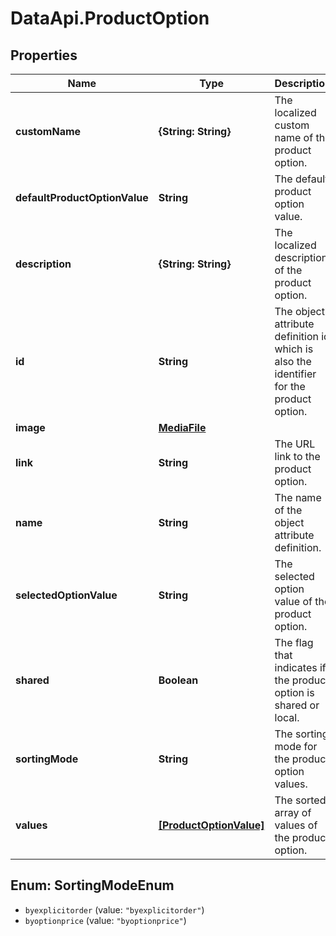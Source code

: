 # DataApi.ProductOption

## Properties
Name | Type | Description | Notes
------------ | ------------- | ------------- | -------------
**customName** | **{String: String}** | The localized custom name of the product option. | [optional] 
**defaultProductOptionValue** | **String** | The default product option value. | [optional] 
**description** | **{String: String}** | The localized description of the product option. | [optional] 
**id** | **String** | The object attribute definition id which is also the identifier for the product option. | [optional] 
**image** | [**MediaFile**](MediaFile.md) |  | [optional] 
**link** | **String** | The URL link to the product option. | [optional] 
**name** | **String** | The name of the object attribute definition. | [optional] 
**selectedOptionValue** | **String** | The selected option value of the product option. | [optional] 
**shared** | **Boolean** | The flag that indicates if the product option is shared or local. | [optional] 
**sortingMode** | **String** | The sorting mode for the product option values. | [optional] 
**values** | [**[ProductOptionValue]**](ProductOptionValue.md) | The sorted array of values of the product option. | [optional] 

<a name="SortingModeEnum"></a>
## Enum: SortingModeEnum

* `byexplicitorder` (value: `"byexplicitorder"`)
* `byoptionprice` (value: `"byoptionprice"`)

